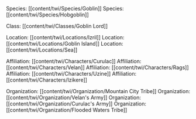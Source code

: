 Species: [[content/twi/Species/Goblin]]
Species: [[content/twi/Species/Hobgoblin]]

Class: [[content/twi/Classes/Goblin Lord]]

Location: [[content/twi/Locations/Izril]]
Location: [[content/twi/Locations/Goblin Island]]
Location: [[content/twi/Locations/Sea]]

Affiliation: [[content/twi/Characters/Curulac]]
Affiliation: [[content/twi/Characters/Velan]]
Affiliation: [[content/twi/Characters/Rags]]
Affiliation: [[content/twi/Characters/Uzine]]
Affiliation: [[content/twi/Characters/Izikere]]

Organization: [[content/twi/Organization/Mountain City Tribe]]
Organization: [[content/twi/Organization/Velan's Army]]
Organization: [[content/twi/Organization/Curulac's Army]]
Organization: [[content/twi/Organization/Flooded Waters Tribe]]

